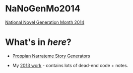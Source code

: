 # NaNoGenMo2014
[National Novel Generation Month 2014](https://github.com/dariusk/NaNoGenMo-2014)

# What's in _here_?
* [Proppian Narrateme Story Generators](https://github.com/MichaelPaulukonis/NaNoGenMo2014/tree/master/propp.gen)

* My [2013 work](https://github.com/MichaelPaulukonis/NaNoGenMo.yawp/) - contains lots of dead-end code + notes.
